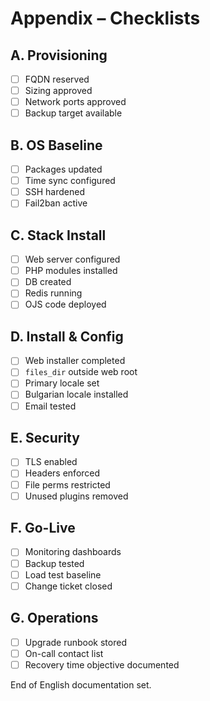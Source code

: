 # Appendix – Checklists

## A. Provisioning
- [ ] FQDN reserved
- [ ] Sizing approved
- [ ] Network ports approved
- [ ] Backup target available

## B. OS Baseline
- [ ] Packages updated
- [ ] Time sync configured
- [ ] SSH hardened
- [ ] Fail2ban active

## C. Stack Install
- [ ] Web server configured
- [ ] PHP modules installed
- [ ] DB created
- [ ] Redis running
- [ ] OJS code deployed

## D. Install & Config
- [ ] Web installer completed
- [ ] `files_dir` outside web root
- [ ] Primary locale set
- [ ] Bulgarian locale installed
- [ ] Email tested

## E. Security
- [ ] TLS enabled
- [ ] Headers enforced
- [ ] File perms restricted
- [ ] Unused plugins removed

## F. Go-Live
- [ ] Monitoring dashboards
- [ ] Backup tested
- [ ] Load test baseline
- [ ] Change ticket closed

## G. Operations
- [ ] Upgrade runbook stored
- [ ] On-call contact list
- [ ] Recovery time objective documented

End of English documentation set.
